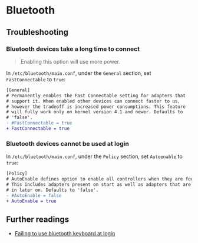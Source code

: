 # Bluetooth

## Troubleshooting

### Bluetooth devices take a long time to connect

> Enabling this option will use more power.

In `/etc/bluetooth/main.conf`, under the `General` section, set `FastConnectable` to `true`:

```diff
[General]
# Permanently enables the Fast Connectable setting for adapters that
# support it. When enabled other devices can connect faster to us,
# however the tradeoff is increased power consumptions. This feature
# will fully work only on kernel version 4.1 and newer. Defaults to
# 'false'.
- #FastConnectable = true
+ FastConnectable = true
```

### Bluetooth devices cannot be used at login

In `/etc/bluetooth/main.conf`, under the `Policy` section, set `Autoenable` to `true`:

```diff
[Policy]
# AutoEnable defines option to enable all controllers when they are found.
# This includes adapters present on start as well as adapters that are plugged
# in later on. Defaults to 'false'.
- #AutoEnable = false
+ AutoEnable = true
```

## Further readings

- [Failing to use bluetooth keyboard at login]

[failing to use bluetooth keyboard at login]: https://archived.forum.manjaro.org/t/failing-to-use-bluetooth-keyboard-at-login/145056/12
